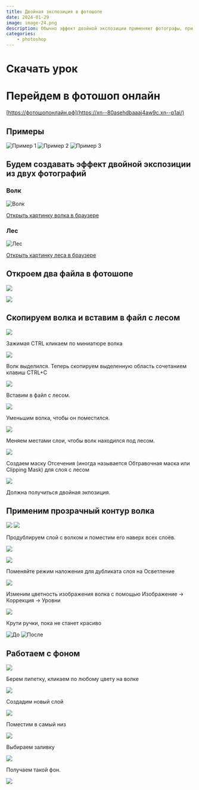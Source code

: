 ```yaml
---
title: Двойная экспозиция в фотошопе
date: 2024-01-29
image: image-24.png
description: Обычно эффект двойной экспозиции применяют фотографы, при этом ничего не используя, кроме своего фотоаппарата, с помощью которого они объединяют две различные фотографии, чтобы создать абстрактное и сюрреалистичное изображение. Тем не менее, мы также можем воспроизвести данный эффект в программе Photoshop, что даст нам дополнительные возможности для проведения коррекции и создания эффекта. Выполняя пошагово данный урок, вы самостоятельно создадите эффект двойной экспозиции. Мы совместим вместе две фотографии, используя обтравочные маски и технику работы с масками.
categories:
    - photoshop
---
```


# Скачать урок

# Перейдем в фотошоп онлайн

[https://фотошопонлайн.рф](https://xn--80asehdbaaaj4aw9c.xn--p1ai/)

## Примеры

![Пример 1](https://74foto.ru/800/600/http/i.pinimg.com/originals/37/ed/61/37ed61958a8435f6e16a5898fd43d5b5.jpg) ![Пример 2](https://rafael.studio/wp-content/uploads/2021/02/portret-v-dvojnoj-ehkspoziciej-2.jpg) ![Пример 3](https://insider.kelbyone.com/wp-content/uploads/2019/12/DoubleHero.jpg) 

## Будем создавать эффект двойной экспозиции из двух фотографий

### Волк

![Волк](image.png)

[Открыть картинку волка в браузере](https://cdn131.picsart.com/282175409010211.png)

### Лес

![Лес](forest.jpg)

[Открыть картинку леса в браузере](https://lencodigitexer.github.io/p/двойная-экспозиция-в-фотошопе/forest.jpg)

## Откроем два файла в фотошопе

![](image-1.png)

![](image-2.png)

## Скопируем волка и вставим в файл с лесом

![](image-3.png)

Зажимая CTRL кликаем по миниатюре волка

![](image-4.png)

Волк выделился. Теперь скопируем выделенную область сочетанием клавиш CTRL+C

![](image-5.png)

Вставим в файл с лесом.

![](image-8.png)

Уменьшим волка, чтобы он поместился.

![](image-7.png)

Меняем местами слои, чтобы волк находился под лесом.

![](image-9.png)

Создаем маску Отсечения (иногда называется Обтравочная маска или Clipping Mask) для слоя с лесом

![](image-10.png)

Должна получиться двойная экпозиция.

## Применим прозрачный контур волка

![](image-11.png)
![](image-12.png)

Продублируем слой с волком и поместим его наверх всех слоёв.

![](image-13.png)

![](image-14.png)

Поменяйте режим наложения для дубликата слоя на Осветление

![](image-15.png)

Изменим цветность изображения волка с помощью  Изображение -> Коррекция -> Уровни

![](image-16.png)

Крути ручки, пока не станет красиво

![До](image-17.png) ![После](image-18.png)

## Работаем с фоном

![](image-19.png)

Берем пипетку, кликаем по любому цвету на волке

![](image-20.png)

Создадим новый слой

![](image-21.png)

Поместим в самый низ

![](image-22.png)

Выбираем заливку

![](image-23.png)

Получаем такой фон.

![](image-24.png)
